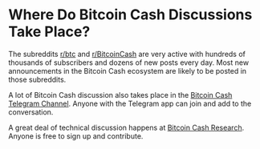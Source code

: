 # Where Do Bitcoin Cash Discussions Take Place?

The subreddits [r/btc](https://www.reddit.com/r/btc/) and [r/BitcoinCash](https://www.reddit.com/r/Bitcoincash/) are very active with hundreds of thousands of subscribers and dozens of new posts every day. Most new announcements in the Bitcoin Cash ecosystem are likely to be posted in those subreddits.

A lot of Bitcoin Cash discussion also takes place in the [Bitcoin Cash Telegram Channel](https://t.me/bchchannel). Anyone with the Telegram app can join and add to the conversation.

A great deal of technical discussion happens at [Bitcoin Cash Research](https://bitcoincashresearch.org/). Anyone is free to sign up and contribute.